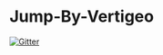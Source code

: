 # Jump-By-Vertigeo

[![Gitter](https://badges.gitter.im/Jump-By-Vertigeo/Lobby.svg)](https://gitter.im/Jump-By-Vertigeo/Lobby?utm_source=badge&utm_medium=badge&utm_campaign=pr-badge&utm_content=badge)